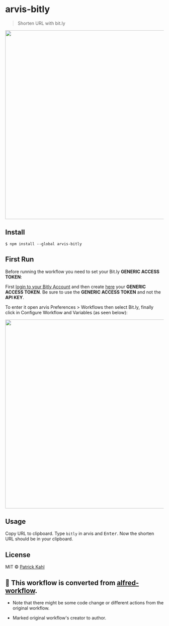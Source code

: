 # arvis-bitly

> Shorten URL with bit.ly

<img src="https://raw.githubusercontent.com/patrickkahl/arvis-bitly/master/media/usage.gif" width="600">

## Install

```
$ npm install --global arvis-bitly
```

## First Run

Before running the workflow you need to set your Bit.ly **GENERIC ACCESS TOKEN**:

First [login to your Bitly Account](https://bitly.com/a/sign_in) and then create [here](https://bitly.com/a/sign_in?rd=%2Fa%2Foauth_apps) your **GENERIC ACCESS TOKEN**. Be sure to use the **GENERIC ACCESS TOKEN** and not the **API KEY**.

To enter it open arvis Preferences > Workflows then select Bit.ly, finally click in Configure Workflow and Variables (as seen below):

<img src="https://raw.githubusercontent.com/patrickkahl/arvis-bitly/master/media/arvis_preferences.jpg" width="600">

## Usage

Copy URL to clipboard. Type `bitly` in arvis and <kbd>Enter</kbd>. Now the shorten URL should be in your clipboard.

## License

MIT © [Patrick Kahl](https://github.com/patrickkahl)

## 🔗 This workflow is converted from [alfred-workflow](https://github.com/nguyenvanduocit/alfred-bitly).

* Note that there might be some code change or different actions from the original workflow.

* Marked original workflow's creator to author.
